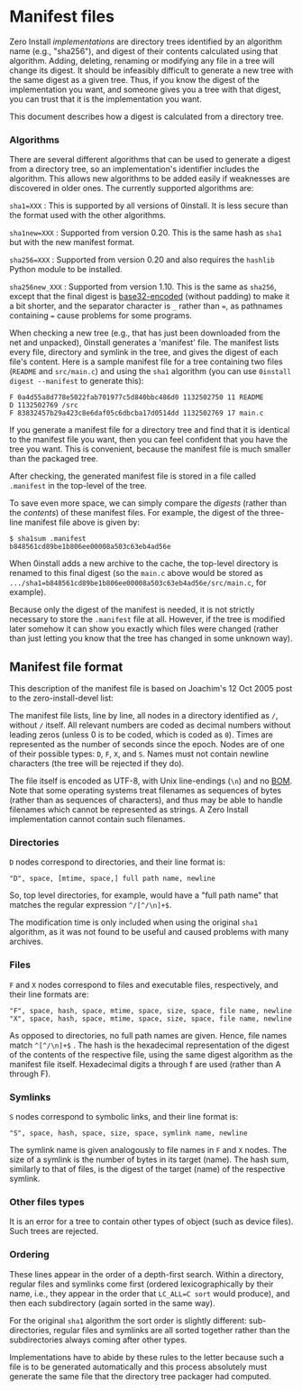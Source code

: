 # Manifest files

Zero Install _implementations_ are directory trees identified by an algorithm name (e.g., "sha256"), and digest of their contents calculated using that algorithm. Adding, deleting, renaming or modifying any file in a tree will change its digest. It should be infeasibly difficult to generate a new tree with the same digest as a given tree. Thus, if you know the digest of the implementation you want, and someone gives you a tree with that digest, you can trust that it is the implementation you want.

This document describes how a digest is calculated from a directory tree.

### Algorithms

There are several different algorithms that can be used to generate a digest from a directory tree, so an implementation's identifier includes the algorithm. This allows new algorithms to be added easily if weaknesses are discovered in older ones. The currently supported algorithms are:

`sha1=XXX`
: This is supported by all versions of 0install. It is less secure than the format used with the other algorithms.

`sha1new=XXX`
: Supported from version 0.20. This is the same hash as `sha1` but with the new manifest format.

`sha256=XXX`
: Supported from version 0.20 and also requires the `hashlib` Python module to be installed.

`sha256new_XXX`
: Supported from version 1.10. This is the same as `sha256`, except that the final digest is [base32-encoded](http://en.wikipedia.org/wiki/Base32) (without padding) to make it a bit shorter, and the separator character is `_` rather than `=`, as pathnames containing `=` cause problems for some programs.

When checking a new tree (e.g., that has just been downloaded from the net and unpacked), 0install generates a 'manifest' file. The manifest lists every file, directory and symlink in the tree, and gives the digest of each file's content. Here is a sample manifest file for a tree containing two files (`README` and `src/main.c`) and using the `sha1` algorithm (you can use `0install digest --manifest` to generate this):

```plain
F 0a4d55a8d778e5022fab701977c5d840bbc486d0 1132502750 11 README
D 1132502769 /src
F 83832457b29a423c8e6daf05c6dbcba17d0514dd 1132502769 17 main.c
```

If you generate a manifest file for a directory tree and find that it is identical to the manifest file you want, then you can feel confident that you have the tree you want. This is convenient, because the manifest file is much smaller than the packaged tree.

After checking, the generated manifest file is stored in a file called `.manifest` in the top-level of the tree.

To save even more space, we can simply compare the _digests_ (rather than the _contents_) of these manifest files. For example, the digest of the three-line manifest file above is given by:

```shell
$ sha1sum .manifest
b848561cd89be1b806ee00008a503c63eb4ad56e
```

When 0install adds a new archive to the cache, the top-level directory is renamed to this final digest (so the `main.c` above would be stored as `.../sha1=b848561cd89be1b806ee00008a503c63eb4ad56e/src/main.c`, for example).

Because only the digest of the manifest is needed, it is not strictly necessary to store the `.manifest` file at all. However, if the tree is modified later somehow it can show you exactly which files were changed (rather than just letting you know that the tree has changed in some unknown way).

## Manifest file format

This description of the manifest file is based on Joachim's 12 Oct 2005 post to the zero-install-devel list:

The manifest file lists, line by line, all nodes in a directory identified as `/`, without `/` itself. All relevant numbers are coded as decimal numbers without leading zeros (unless 0 is to be coded, which is coded as `0`). Times are represented as the number of seconds since the epoch. Nodes are of one of their possible types: `D`, `F`, `X`, and `S`. Names must not contain newline characters (the tree will be rejected if they do).

The file itself is encoded as UTF-8, with Unix line-endings (`\n`) and no [BOM](http://en.wikipedia.org/wiki/Byte-order_mark). Note that some operating systems treat filenames as sequences of bytes (rather than as sequences of characters), and thus may be able to handle filenames which cannot be represented as strings. A Zero Install implementation cannot contain such filenames.

### Directories

`D` nodes correspond to directories, and their line format is:

```plain
"D", space, [mtime, space,] full path name, newline
```

So, top level directories, for example, would have a "full path name" that matches the regular expression `^/[^/\n]+$`.

The modification time is only included when using the original `sha1` algorithm, as it was not found to be useful and caused problems with many archives.

### Files

`F` and `X` nodes correspond to files and executable files, respectively, and their line formats are:

```plain
"F", space, hash, space, mtime, space, size, space, file name, newline
"X", space, hash, space, mtime, space, size, space, file name, newline
```

As opposed to directories, no full path names are given. Hence, file names match `^[^/\n]+$` . The hash is the hexadecimal representation of the digest of the contents of the respective file, using the same digest algorithm as the manifest file itself. Hexadecimal digits a through f are used (rather than A through F).

### Symlinks

`S` nodes correspond to symbolic links, and their line format is:

```plain
"S", space, hash, space, size, space, symlink name, newline
```

The symlink name is given analogously to file names in `F` and `X` nodes. The size of a symlink is the number of bytes in its target (name). The hash sum, similarly to that of files, is the digest of the target (name) of the respective symlink.

### Other files types

It is an error for a tree to contain other types of object (such as device files). Such trees are rejected.

### Ordering

These lines appear in the order of a depth-first search. Within a directory, regular files and symlinks come first (ordered lexicographically by their name, i.e., they appear in the order that `LC_ALL=C sort` would produce), and then each subdirectory (again sorted in the same way).

For the original `sha1` algorithm the sort order is slightly different: sub-directories, regular files and symlinks are all sorted together rather than the subdirectories always coming after other types.

Implementations have to abide by these rules to the letter because such a file is to be generated automatically and this process absolutely must generate the same file that the directory tree packager had computed.
